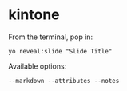
# kintone

From the terminal, pop in:

  ```yo reveal:slide "Slide Title"```

Available options:

 ```--markdown --attributes --notes```
